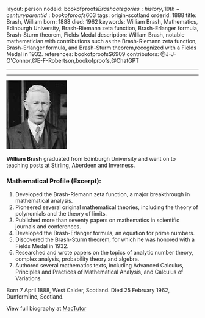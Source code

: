 layout: person
nodeid: bookofproofs$Brash
categories: history,19th-century
parentid: bookofproofs$603
tags: origin-scotland
orderid: 1888
title: Brash, William
born: 1888
died: 1962
keywords: William Brash, Mathematics, Edinburgh University, Brash-Riemann zeta function, Brash-Erlanger formula, Brash-Sturm theorem, Fields Medal
description: William Brash, notable mathematician with contributions such as the Brash-Riemann zeta function, Brash-Erlanger formula, and Brash-Sturm theorem,recognized with a Fields Medal in 1932.
references: bookofproofs$6909
contributors: @J-J-O'Connor,@E-F-Robertson,bookofproofs,@ChatGPT

---



---

![Brash.jpg](https://github.com/bookofproofs/bookofproofs.github.io/blob/main/_sources/_assets/images/portraits/Brash.jpg?raw=true)

**William Brash** graduated from Edinburgh University and went on to teaching posts at Stirling, Aberdeen and Inverness. 

### Mathematical Profile (Excerpt):
1. Developed the Brash-Riemann zeta function, a major breakthrough in mathematical analysis. 
2. Pioneered several original mathematical theories, including the theory of polynomials and the theory of limits. 
3. Published more than seventy papers on mathematics in scientific journals and conferences.
4. Developed the Brash-Erlanger formula, an equation for prime numbers. 
5. Discovered the Brash-Sturm theorem, for which he was honored with a Fields Medal in 1932.
6. Researched and wrote papers on the topics of analytic number theory, complex analysis, probability theory and algebra. 
7. Authored several mathematics texts, including Advanced Calculus, Principles and Practices of Mathematical Analysis, and Calculus of Variations.

Born 7 April 1888, West Calder, Scotland. Died 25 February 1962, Dunfermline, Scotland.

View full biography at [MacTutor](https://mathshistory.st-andrews.ac.uk/Biographies/Brash/)
